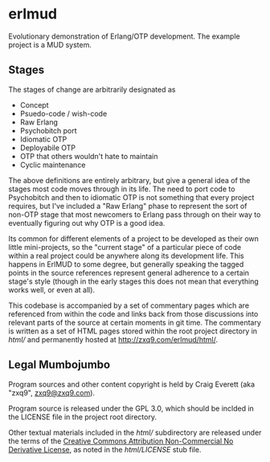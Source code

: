 erlmud
======

Evolutionary demonstration of Erlang/OTP development. The example project is a MUD system.

Stages
------

The stages of change are arbitrarily designated as
* Concept
* Psuedo-code / wish-code
* Raw Erlang
* Psychobitch port
* Idiomatic OTP
* Deployabile OTP
* OTP that others wouldn't hate to maintain
* Cyclic maintenance

The above definitions are entirely arbitrary, but give a general idea of the stages most code moves through in its life. The need to port code to Psychobitch and then to idiomatic OTP is not something that every project requires, but I've included a "Raw Erlang" phase to represent the sort of non-OTP stage that most newcomers to Erlang pass through on their way to eventually figuring out why OTP is a good idea.

Its common for different elements of a project to be developed as their own little mini-projects, so the "current stage" of a particular piece of code within a real project could be anywhere along its development life. This happens in ErlMUD to some degree, but generally speaking the tagged points in the source references represent general adherence to a certain stage's style (though in the early stages this does not mean that everything works well, or even at all).

This codebase is accompanied by a set of commentary pages which are referenced from within the code and links back from those discussions into relevant parts of the source at certain moments in git time. The commentary is written as a set of HTML pages stored within the root project directory in *html/* and permanently hosted at http://zxq9.com/erlmud/html/.

Legal Mumbojumbo
----------------

Program sources and other content copyright is held by Craig Everett (aka "zxq9", <zxq9@zxq9.com>).

Program source is released under the GPL 3.0, which should be inclded in the LICENSE file in the project root directory.

Other textual materials included in the *html/* subdirectory are released under the terms of the [Creative Commons Attribution Non-Commercial No Derivative License](http://creativecommons.org/licenses/by-nc-nd/3.0/), as noted in the *html/LICENSE* stub file.
